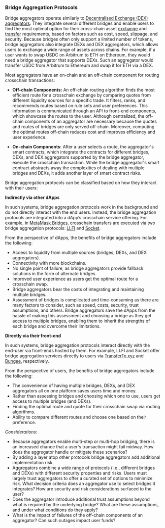### Bridge Aggregation Protocols
Bridge aggregators operate similarly to [Decentralised Exchange (DEX) aggregators](https://thedefiant.io/what-is-a-dex-aggregator). They integrate several different bridges and enable users to find the most optimal option for their cross-chain asset [exchange](../../01intro/introduction.md#asset-exchange) and [transfer](../../01intro/introduction.md#asset-transfer) requirements, based on factors such as cost, speed, slippage, and security. Because bridges often only support a limited number of tokens, bridge aggregators also integrate DEXs and DEX aggregators, which allows users to exchange a wide range of assets across chains. For example, if a user wants to swap USDC on Arbitrum to ETH on Ethereum, they would need a bridge aggregator that supports DEXs. Such an aggregator would transfer USDC from Arbitrum to Ethereum and swap it for ETH via a DEX. 

Most aggregators have an on-chain and an off-chain component for routing crosschain transactions:

- **Off-chain Components:** An off-chain routing algorithm finds the most efficient route for a crosschain exchange by comparing quotes from different liquidity sources for a specific trade. It filters, ranks, and recommends routes based on rule sets and user preferences. This information is communicated through an API to front-end components, which showcase the routes to the user. Although centralized, the off-chain components of an aggregator are necessary because the quotes and routes of bridges are only served off-chain. Moreover, computing the optimal routes off-chain reduces cost and improves efficiency and user experience.

- **On-chain Components:** After a user selects a route, the aggregator's smart contracts, which integrate the contracts for different bridges, DEXs, and DEX aggregators supported by the bridge aggregator, execute the crosschain transaction. While the bridge aggregator's smart contract abstracts away the complexities of dealing with multiple bridges and DEXs, it adds another layer of smart contract risks.

Bridge aggregation protocols can be classified based on how they interact with their users:

**Indirectly via other dApps**

In such systems, bridge aggregation protocols work in the background and do not directly interact with the end users. Instead, the bridge aggregation protocols are integrated into a dApp’s crosschain service offering. For example, in [MetaMask Bridges](https://portfolio.metamask.io/bridge), crosschain transfers are executed via two bridge aggregation protocols: [LI.FI](https://li.fi/) and [Socket](https://socket.tech/).

From the perspective of dApps, the benefits of bridge aggregators include the following:

* Access to liquidity from multiple sources (bridges, DEXs, and DEX aggregators).
* Connectivity with more blockchains.
* No single point of failure, as bridge aggregators provide fallback solutions in the form of alternate bridges.
* Improved user experience as users get the optimal route for a crosschain swap.
* Bridge aggregators bear the costs of integrating and maintaining multiple bridges.
* Assessment of bridges is complicated and time-consuming as there are many factors to consider, such as speed, costs, security, trust assumptions, and others. Bridge aggregators save the dApps from the hassle of making this assessment and choosing a bridge as they get access to multiple bridges, enabling them to inherit the strengths of each bridge and overcome their limitations.

**Directly via their front-end**

In such systems, bridge aggregation protocols interact directly with the end-user via front-ends hosted by them. For example, LI.FI and Socket offer bridge aggregation services directly to users via [TransferTo.xyz](https://transferto.xyz/swap) and [Bungee](https://bungee.exchange/), respectively.

From the perspective of users, the benefits of bridge aggregators include the following:

* The convenience of having multiple bridges, DEXs, and DEX aggregators all on one platform saves users time and money.
* Rather than assessing bridges and choosing which one to use, users get access to multiple bridges (and DEXs).
* Finding the optimal route and quote for their crosschain swap via routing algorithms.
* Ability to compare different routes and choose one based on their preference.

*Considerations:*

- Because aggregators enable multi-step or multi-hop bridging, there is an increased chance that a user's transaction might fail midway. How does the aggregator handle or mitigate these scenarios?
- By adding a layer atop other protocols bridge aggregators add additional implementation risk.
- Aggregators combine a wide range of protocols (i.e., different bridges and DEXs) with different security properties and risks. Users must largely trust aggregators to offer a curated set of options to minimize risk. What decision criteria does an aggregator use to select bridges it integrates? How are security and risk considerations surfaced to the user?
- Does the aggregator introduce additional trust assumptions beyond what is required by the underlying bridge? What are these assumptions, and under what conditions do they apply? 
- What is the impact of failures of the off-chain components of an aggregator? Can such outages impact user funds?